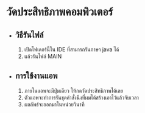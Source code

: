 # วัดประสิทธิภาพคอมพิวเตอร์
* ## วิธีรันไฟล์
   1. เปิดโฟเดอร์นี้ใน IDE ที่สามารถรันภาษา java ได้
  2. แล้วรันไฟล์ MAIN
* ## การใช้งานแอพ
  1. ภายในแอพจะมีปุ่มเดียว ให้กดวัดประสิทธิภาพได้เลย
  2. ตัวแอพจะทำการรันชุดคำสั่งนึงที่ผมได้สร้างเอาไว้แล้วจับเวลา
  3. ผลลัพธ์จะออกมาในหน่วยวินาที


